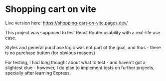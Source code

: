 # Shopping cart on vite

Live version here:
https://shopping-cart-on-vite.pages.dev/

This project was supposed to test React Router usability with a real-life use case.

Styles and general purchase logic was not part of the goal, and thus - there is no purchase button (for obvious reasons)

For testing, I had long thought about what to test - and haven't got a slightest clue - however, I do plan to implement tests on further projects,
specially after learning Express. 
